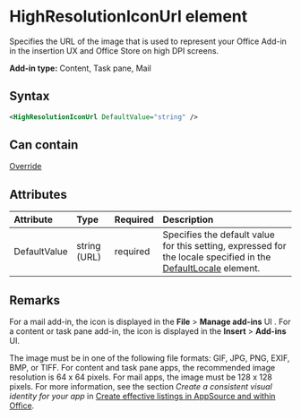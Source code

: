 # HighResolutionIconUrl element

Specifies the URL of the image that is used to represent your Office Add-in in the insertion UX and Office Store on high DPI screens.

**Add-in type:** Content, Task pane, Mail

## Syntax

```XML
<HighResolutionIconUrl DefaultValue="string" />
```

## Can contain

[Override](override.md)

## Attributes

|**Attribute**|**Type**|**Required**|**Description**|
|:-----|:-----|:-----|:-----|
|DefaultValue|string (URL)|required|Specifies the default value for this setting, expressed for the locale specified in the [DefaultLocale](defaultlocale.md) element.|

## Remarks

For a mail add-in, the icon is displayed in the  **File** > **Manage add-ins** UI . For a content or task pane add-in, the icon is displayed in the **Insert** > **Add-ins** UI.

The image must be in one of the following file formats: GIF, JPG, PNG, EXIF, BMP, or TIFF. For content and task pane apps, the recommended image resolution is 64 x 64 pixels. For mail apps, the image must be 128 x 128 pixels. For more information, see the section  _Create a consistent visual identity for your app_ in [Create effective listings in AppSource and within Office](/office/dev/store/create-effective-office-store-listings#create-a-consistent-visual-identity).

